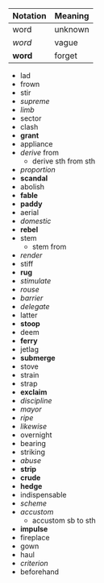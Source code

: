 | Notation | Meaning |
| -------- | ------- |
| word     | unknown |
| _word_   | vague   |
| **word** | forget  |

- lad
- frown
- stir
- _supreme_
- _limb_
- sector
- clash
- **grant**
- appliance
- _derive_ from
  - derive sth from sth
- _proportion_
- **scandal**
- abolish
- **fable**
- **paddy**
- aerial
- _domestic_
- **rebel**
- stem
  - stem from
- _render_
- stiff
- **rug**
- _stimulate_
- _rouse_
- _barrier_
- _delegate_
- latter
- **stoop**
- deem
- **ferry**
- jetlag
- **submerge**
- stove
- strain
- strap
- **exclaim**
- _discipline_
- _mayor_
- _ripe_
- _likewise_
- overnight
- bearing
- striking
- _abuse_
- **strip**
- **crude**
- **hedge**
- indispensable
- _scheme_
- _accustom_
  - accustom sb to sth
- **impulse**
- fireplace
- gown
- haul
- _criterion_
- beforehand
